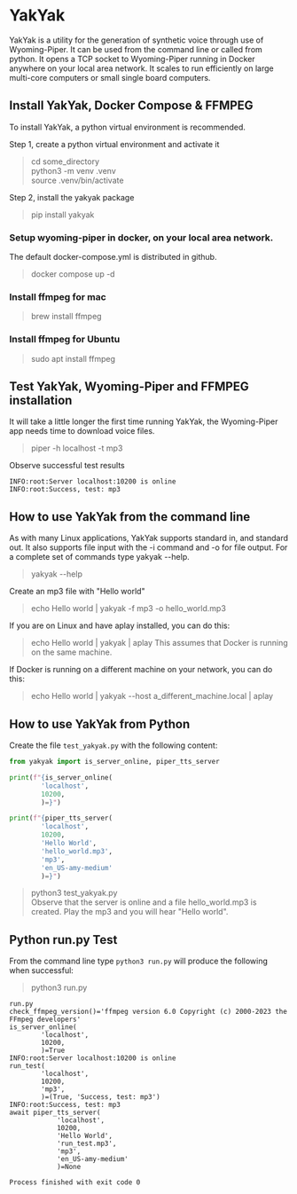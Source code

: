 # YakYak
YakYak is a utility for the generation of synthetic voice through use of Wyoming-Piper. It can be used from the command line or called from python. It opens a TCP socket to Wyoming-Piper running in Docker anywhere on your local area network. It scales to run efficiently on large multi-core computers or small single board computers.

## Install YakYak, Docker Compose & FFMPEG
To install YakYak, a python virtual environment is recommended.

Step 1, create a python virtual environment and activate it
> cd some_directory  
> python3 -m venv .venv  
> source .venv/bin/activate

Step 2, install the yakyak package
> pip install yakyak
 
### Setup wyoming-piper in docker, on your local area network.   
The default docker-compose.yml is distributed in github.  
> docker compose up -d
 
### Install ffmpeg for mac  
> brew install ffmpeg
 
### Install ffmpeg for Ubuntu  
> sudo apt install ffmpeg
 
## Test YakYak, Wyoming-Piper and FFMPEG installation
It will take a little longer the first time running YakYak, 
the Wyoming-Piper app needs time to download voice files.
> piper -h localhost -t mp3
 
Observe successful test results  

```text
INFO:root:Server localhost:10200 is online
INFO:root:Success, test: mp3
```

## How to use YakYak from the command line
As with many Linux applications, YakYak supports standard in, and standard out. It also supports file input with the -i command and -o for file output. For a complete set of commands type yakyak --help.
> yakyak --help

Create an mp3 file with "Hello world"  
> echo Hello world | yakyak -f mp3 -o hello_world.mp3

If you are on Linux and have aplay installed, you can do this:  
> echo Hello world | yakyak | aplay
This assumes that Docker is running on the same machine.

If Docker is running on a different machine on your network, you can do this:  
> echo Hello world | yakyak --host a_different_machine.local | aplay

## How to use YakYak from Python
Create the file `test_yakyak.py` with the following content:  
```python
from yakyak import is_server_online, piper_tts_server

print(f"{is_server_online(
        'localhost', 
        10200, 
        )=}")

print(f"{piper_tts_server(
        'localhost', 
        10200, 
        'Hello World',
        'hello_world.mp3',
        'mp3',
        'en_US-amy-medium'
        )=}")
```
> python3 test_yakyak.py  
Observe that the server is online and a file hello_world.mp3 is created. Play the mp3 and you will hear "Hello world".

## Python run.py Test

From the command line type `python3 run.py` will produce the following when successful:
> python3 run.py
```text
run.py 
check_ffmpeg_version()='ffmpeg version 6.0 Copyright (c) 2000-2023 the FFmpeg developers'
is_server_online(
        'localhost', 
        10200, 
        )=True
INFO:root:Server localhost:10200 is online
run_test(
        'localhost', 
        10200, 
        'mp3',
        )=(True, 'Success, test: mp3')
INFO:root:Success, test: mp3
await piper_tts_server(
            'localhost', 
            10200, 
            'Hello World',
            'run_test.mp3',
            'mp3',
            'en_US-amy-medium'
            )=None

Process finished with exit code 0
```
